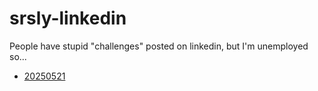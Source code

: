 # srsly-linkedin
People have stupid "challenges" posted on linkedin, but I'm unemployed so...

- [20250521](./20250521/README.md)
